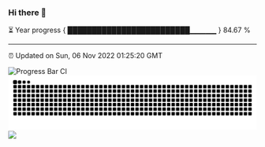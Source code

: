 ### Hi there 👋

⏳ Year progress { █████████████████████████▁▁▁▁▁ } 84.67 %

---

⏰ Updated on Sun, 06 Nov 2022 01:25:20 GMT

![Progress Bar CI](https://github.com/liununu/liununu/workflows/Progress%20Bar%20CI/badge.svg)![](https://raw.githubusercontent.com/L1cardo/L1cardo/main/assets/github-contribution-grid-snake.svg)![](https://raw.githubusercontent.com/seesaws/seesaws/main/assets/github-contribution-grid-snake.svg)
